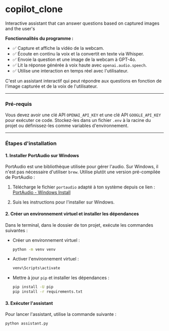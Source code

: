 # copilot_clone
Interactive assistant that can answer questions based on captured images and the user's


**Fonctionnalités du programme :**
- ✅ Capture et affiche la vidéo de la webcam.
- ✅ Écoute en continu la voix et la convertit en texte via Whisper.
- ✅ Envoie la question et une image de la webcam à GPT-4o.
- ✅ Lit la réponse générée à voix haute avec `openai.audio.speech`.
- ✅ Utilise une interaction en temps réel avec l'utilisateur.

C'est un assistant interactif qui peut répondre aux questions en fonction de l'image capturée et de la voix de l'utilisateur.

---

### Pré-requis
Vous devez avoir une clé API `OPENAI_API_KEY` et une clé API `GOOGLE_API_KEY` pour exécuter ce code. Stockez-les dans un fichier `.env` à la racine du projet ou définissez-les comme variables d'environnement.

---

### Étapes d'installation

#### 1. **Installer PortAudio sur Windows**

PortAudio est une bibliothèque utilisée pour gérer l'audio. Sur Windows, il n'est pas nécessaire d'utiliser `brew`. Utilise plutôt une version pré-compilée de PortAudio :

1. Télécharge le fichier `portaudio` adapté à ton système depuis ce lien :  
   [PortAudio - Windows Install](http://portaudio.com/download.html)
   
2. Suis les instructions pour l'installer sur Windows.

#### 2. **Créer un environnement virtuel et installer les dépendances**

Dans le terminal, dans le dossier de ton projet, exécute les commandes suivantes :

- Créer un environnement virtuel :
  ```bash
  python -m venv venv
  ```

- Activer l'environnement virtuel :
  ```bash
  venv\Scripts\activate
  ```

- Mettre à jour `pip` et installer les dépendances :
  ```bash
  pip install -U pip
  pip install -r requirements.txt
  ```

#### 3. **Exécuter l'assistant**

Pour lancer l'assistant, utilise la commande suivante :
```bash
python assistant.py
```

